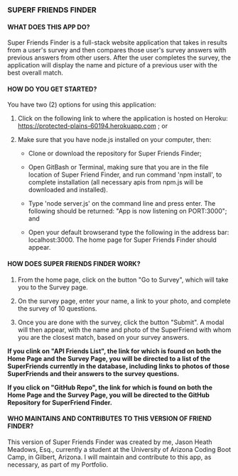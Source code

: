 ### SUPERF FRIENDS FINDER

#### __WHAT DOES THIS APP DO?__

Super Friends Finder is a full-stack website application that takes in results from a user's survey and then compares those user's survey answers with previous answers from other users. After the user completes the survey, the application will display the name and picture of a previous user with the best overall match.

#### __HOW DO YOU GET STARTED?__

You have two (2) options for using this application:

1. Click on the following link to where the application is hosted on Heroku: https://protected-plains-60194.herokuapp.com ; or

2. Make sure that you have node.js installed on your computer, then:

    - Clone or download the repository for Super Friends Finder;

    - Open GitBash or Terminal, making sure that you are in the file location of Super Friend Finder, and run command 'npm install', to complete installation (all necessary apis from npm.js will be downloaded and installed). 

    - Type 'node server.js' on the command line and press enter. The following should be returned: "App is now listening on PORT:3000"; and

    - Open your default browserand type the following in the address bar: localhost:3000. The home page for Super Friends Finder should appear.

#### __HOW DOES SUPER FRIENDS FINDER WORK?__

1. From the home page, click on the button "Go to Survey", which will take you to the Survey page.

2. On the survey page, enter your name, a link to your photo, and complete the survey of 10 questions.

3. Once you are done with the survey, click the button "Submit". A modal will then appear, with the name and photo of the SuperFriend with whom you are the closest match, based on your survey answers.

  __If you clink on "API Friends List", the link for which is found on both the Home Page and the Survey Page, you will be directed to a list of the SuperFriends currently in the database, including links to photos of those SuperFriends and their answers to the survey questions.__

  __If you click on "GitHub Repo", the link for which is found on both the Home Page and the Survey Page, you will be directed to the GitHub Repository for SuperFriend Finder.__ 

#### __WHO MAINTAINS AND CONTRIBUTES TO THIS VERSION OF FRIEND FINDER?__

This version of Super Friends Finder was created by me, Jason Heath Meadows, Esq., currently a student at the University of Arizona Coding Boot Camp, in Gilbert, Arizona. I will maintain and contribute to this app, as necessary, as part of my Portfolio.

